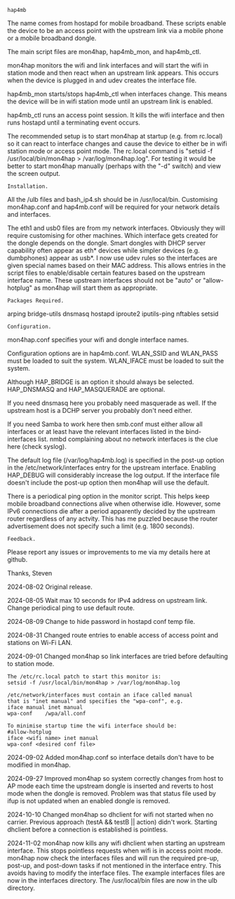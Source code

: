     hap4mb

The name comes from hostapd for mobile broadband.  These scripts
enable the device to be an access point with the upstream link
via a mobile phone or a mobile broadband dongle.

The main script files are mon4hap, hap4mb_mon, and hap4mb_ctl.

mon4hap monitors the wifi and link interfaces and will start
the wifi in station mode and then react when an upstream link
appears.  This occurs when the device is plugged in and udev
creates the interface file.

hap4mb_mon starts/stops hap4mb_ctl when interfaces change.  This
means the device will be in wifi station mode until an upstream link
is enabled.

hap4mb_ctl runs an access point session.  It kills the wifi interface
and then runs hostapd until a terminating event occurs.

The recommended setup is to start mon4hap at startup (e.g. from
rc.local) so it can react to interface changes and cause the device
to either be in wifi station mode or access point mode.  The rc.local
command is "setsid -f /usr/local/bin/mon4hap > /var/log/mon4hap.log".
For testing it would be better to start mon4hap manually (perhaps with
the "-d" switch) and view the screen output.

    Installation.

All the /ulb files and bash_ip4.sh should be in /usr/local/bin.
Customising mon4hap.conf and hap4mb.conf will be required for your
network details and interfaces.

The eth1 and usb0 files are from my network interfaces.
Obviously they will require customising for other machines.
Which interface gets created for the dongle depends on the dongle.
Smart dongles with DHCP server capability often appear as eth*
devices while simpler devices (e.g. dumbphones) appear as usb*.
I now use udev rules so the interfaces are given special names
based on their MAC address.  This allows entries in the script
files to enable/disable certain features based on the upstream
interface name.  These upstream interfaces should not be "auto"
or "allow-hotplug" as mon4hap will start them as appropriate.


    Packages Required.

arping
bridge-utils
dnsmasq
hostapd
iproute2
iputils-ping
nftables
setsid

    Configuration.

mon4hap.conf specifies your wifi and dongle interface names.

Configuration options are in hap4mb.conf.
WLAN_SSID and WLAN_PASS must be loaded to suit the system.
WLAN_IFACE must be loaded to suit the system.

Although HAP_BRIDGE is an option it should always be selected.
HAP_DNSMASQ and HAP_MASQUERADE are optional.

If you need dnsmasq here you probably need masquerade as well.
If the upstream host is a DCHP server you probably don't need either.

If you need Samba to work here then smb.conf must either allow
all interfaces or at least have the relevant interfaces listed
in the bind-interfaces list.  nmbd complaining about no network
interfaces is the clue here (check syslog).

The default log file (/var/log/hap4mb.log) is specified in the
post-up option in the /etc/network/interfaces entry for the
upstream interface.  Enabling HAP_DEBUG will considerably increase
the log output.  If the interface file doesn't include the post-up
option then mon4hap will use the default.

There is a periodical ping option in the monitor script.  This
helps keep mobile broadband connections alive when otherwise idle.
However, some IPv6 connections die after a period apparently
decided by the upstream router regardless of any actvity.  This has
me puzzled because the router advertisement does not specify such
a limit (e.g. 1800 seconds).


    Feedback.

Please report any issues or improvements to me via my details here
at github.

Thanks,
Steven

2024-08-02  Original release.

2024-08-05
    Wait max 10 seconds for IPv4 address on upstream link.
    Change periodical ping to use default route.

2024-08-09
    Change to hide password in hostapd conf temp file.

2024-08-31
    Changed route entries to enable access of access point
    and stations on Wi-Fi LAN.

2024-09-01
    Changed mon4hap so link interfaces are tried before
    defaulting to station mode.

    The /etc/rc.local patch to start this monitor is:
    setsid -f /usr/local/bin/mon4hap > /var/log/mon4hap.log

    /etc/network/interfaces must contain an iface called manual
    that is "inet manual" and specifies the "wpa-conf", e.g.
    iface manual inet manual
    wpa-conf    /wpa/all.conf

    To minimise startup time the wifi interface should be:
    #allow-hotplug
    iface <wifi name> inet manual
    wpa-conf <desired conf file>

2024-09-02
    Added mon4hap.conf so interface details don't have
    to be modified in mon4hap.

2024-09-27
    Improved mon4hap so system correctly changes from host
    to AP mode each time the upstream dongle is inserted and
    reverts to host mode when the dongle is removed.  Problem
    was that status file used by ifup is not updated when an
    enabled dongle is removed.

2024-10-10
    Changed mon4hap so dhclient for wifi not started when no carrier.
    Previous approach (testA && testB || action) didn't work.
    Starting dhclient before a connection is established is pointless.

2024-11-02
    mon4hap now kills any wifi dhclient when starting an upstream
    interface.  This stops pointless requests when wifi is in access
    point mode.
    mon4hap now check the interfaces files and will run the required
    pre-up, post-up, and post-down tasks if not mentioned in the
    interface entry.  This avoids having to modify the interface
    files.
    The example interfaces files are now in the interfaces directory.
    The /usr/local/bin files are now in the ulb directory.
    

